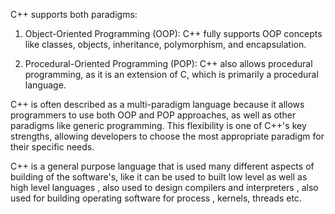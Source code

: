 C++ supports both paradigms:

1. Object-Oriented Programming (OOP): C++ fully supports OOP concepts like classes, objects, inheritance, polymorphism, and encapsulation.

2. Procedural-Oriented Programming (POP): C++ also allows procedural programming, as it is an extension of C, which is primarily a procedural language.

C++ is often described as a multi-paradigm language because it allows programmers to use both OOP and POP approaches, as well as other paradigms like generic programming. This flexibility is one of C++'s key strengths, allowing developers to choose the most appropriate paradigm for their specific needs.

C++ is a general purpose language that is used many different aspects of building of the software's, like it can be used to built low level as well as high level languages , also used to design compilers and interpreters , also used for building operating software for process , kernels, threads etc. 
